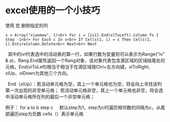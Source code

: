 # excel使用的一个小技巧
使用 宏 删除指定的列

`s = Array("xiaomao", 1)<br>
    For i = [iv1].End(xlToLeft).Column To 1 Step -1<br>
        For Each c In s<br>
            If Cells(1, i) = c Then Cells(1, i).EntireColumn.Delete<br>
        Next<br>
    Next`<br>
    
    
    
   其中的ivl代表选中的活动表的第一行，如果行数为变量则可以表示为Range("iv" & a)，Rang.End属性返回一个Rang对象，该对象代表包含源区域的区域结尾处的<br>元格。End(xlToLeft)相当于相当于在源区域按Ctrl+左方向键。xlToRight、xlUp、xlDown为其他三个方向。
    
    End（xlUp）：若活动单元格为空，其上一个单元格也为空，将会向上寻找该列第一次出现的非空单元格；
                若活动单元格非空，其上一个单元格也非空，将会选中活动单元格所在列的最后一个非空单元格；
     
     
     
     
例子： for a to b step c
      默认step为1，step为c时遍历相邻数的间隔为c，从尾部遍历step为负数
cells（）表示单元格

